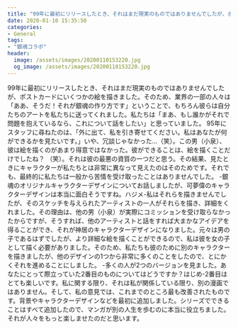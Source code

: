 ```yaml
---
title: "99年に最初にリリースしたとき、それはまだ現実のものではありませんでしたが、ポストカードにいくつかの絵を描きました。"
date: 2020-01-10 15:35:50
categories:
- General
tags:
- "銀魂コラボ"
header:
  image: /assets/images/20200110153220.jpg
  og_image: /assets/images/20200110153220.jpg
---
```


99年に最初にリリースしたとき、それはまだ現実のものではありませんでしたが、ポストカードにいくつかの絵を描きました。そのため、業界の一部の人々は「ああ、そうだ！それが銀魂の作り方です」ということで、もちろん彼らは自分たちのアートを私たちに送ってくれました。私たちは「まあ、もし誰かがそれで問題を抱えているなら、これについて話をしたい」と思っていました。 95年にスタッフに尋ねたのは、「外に出て、私を引き寄せてください。私はあなたが何ができるかを見たいです。」いや、冗談じゃなかった...（笑）。この男（小泉）、彼は絵を描くのがあまり得意ではなかった。彼ができることは、絵を描くことだけでしたね？ （笑）。それは彼の最悪の資質の一つだと思う。その結果、見たときにキャラクターが私たちとは非常に異なって見えたのはそのためです。それでも、最終的に私たちは一般から苦情を受け取ったことはありませんでした。 -銀魂のオリジナルキャラクターデザインについてお話しましたが、可夢偉のキャラクターデザインは本当に面白そうですね。ハジメ-私はそれらを描きませんでしたが、そのスケッチを与えられたアーティストの一人がそれらを描き、詳細をくれました。その理由は、他の男（小泉）が実際にコミッションを受け取らなかったからですが、そうすれば、他のアーティストと話をすれば大まかなアイデアを得ることができ、それが神居のキャラクターデザインになりました。元々は男の子であるはずでしたが、より詳細な絵を描くことができるので、私は彼を女の子として描く必要がありました。そのため、私たちも彼のために別のキャラクターを描きましたが、他のデザインの1つから非常に多くのことをしたので、とにかくそれを進めることにしました。 -多くの人が2つのバージョンを見ました。あなたにとって際立っていた2番目のものについてはどうですか？はじめ-2番目はとても楽しいです。私に関する限り、それは私が関係している限り、別の漫画ではありません。そして、私の意見では、これまでのところ最も改善されたものです。背景やキャラクターデザインなどを最初に追加しました。シリーズでできることはすべて追加したので、マンガが別の人生を歩むのに本当に役立ちました。それが人々をもっと楽しませたのだと思います。
